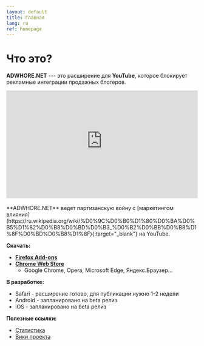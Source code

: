 ```yaml
---
layout: default
title: Главная
lang: ru
ref: homepage
---
```

# Что это?
**ADWHORE.NET** --- это расширение для **YouTube**, которое блокирует рекламные интеграции продажных блогеров.  
<div style="position: relative; width: 100%; height: 0; padding-bottom: 56.25%">
<iframe style="position: absolute; top: 0; left: 0; width: 100%; height: 100%" src="https://www.youtube-nocookie.com/embed/ze3YVsI1gpc" frameborder="0" allow="accelerometer; autoplay; encrypted-media; gyroscope; picture-in-picture" allowfullscreen></iframe>
</div>
<br>
**ADWHORE.NET** ведет партизанскую войну с [маркетингом влияния](https://ru.wikipedia.org/wiki/%D0%9C%D0%B0%D1%80%D0%BA%D0%B5%D1%82%D0%B8%D0%BD%D0%B3_%D0%B2%D0%BB%D0%B8%D1%8F%D0%BD%D0%B8%D1%8F){:target="_blank"} на YouTube.

**Скачать:**
* <b><a href = "https://addons.mozilla.org/ru/firefox/addon/adwhore-net/">Firefox Add-ons</a></b>
* <b><a href = "https://chrome.google.com/webstore/detail/adwhorenet/emfkjghgdkajicmnicojahgojkemagcm">Chrome Web Store</a></b>
    - Google Chrome, Opera, Microsoft Edge, Яндекс.Браузер...

**В разработке:**
* Safari - расширение готово, для публикации нужно 1-2 недели
* Android - запланировано на beta релиз
* iOS - запланировано на beta релиз

**Полезные ссылки:**
* <a href = "{{ site.url }}/ru/stats">Статистика</a>
* <a href = "https://github.com/qrlk/adwhore.net/wiki/Home-%28Russian%29">Вики проекта</a>
